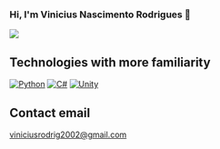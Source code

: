 ### Hi, I'm Vinicius Nascimento Rodrigues 👋
<div>
  <a href = "https://www.linkedin.com/in/vinicius-nascimento-rodrigues-aa8b9b1b4" target= "_blank"><img src="https://img.shields.io/badge/LinkedIn-0077B5?style=for-the-badge&logo=linkedin&logoColor=white" target="_blank"></a>
</div>



## Technologies with more familiarity

[![Python](https://img.shields.io/badge/Python-3776AB?style=for-the-badge&logo=python&logoColor=white)]() 
[![C#](https://img.shields.io/badge/C%23-239120?style=for-the-badge&logo=c-sharp&logoColor=white)]()
[![Unity](https://img.shields.io/badge/Unity-100000?style=for-the-badge&logo=unity&logoColor=white)]()


## Contact email
viniciusrodrig2002@gmail.com
